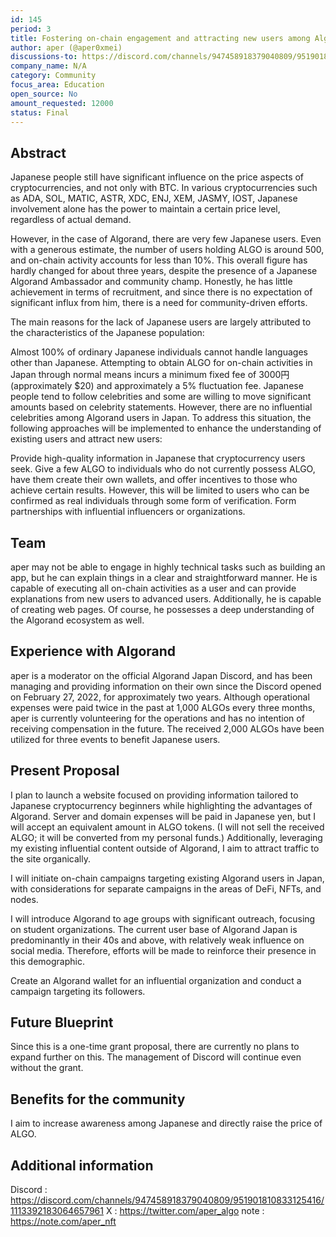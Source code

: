 ```yaml
---
id: 145
period: 3
title: Fostering on-chain engagement and attracting new users among Algorand's Japanese community.
author: aper (@aper0xmei)
discussions-to: https://discord.com/channels/947458918379040809/951901810833125416/1113392183064657961
company_name: N/A
category: Community
focus_area: Education
open_source: No
amount_requested: 12000
status: Final
---
```


## Abstract
Japanese people still have significant influence on the price aspects of cryptocurrencies, and not only with BTC. In various cryptocurrencies such as ADA, SOL, MATIC, ASTR, XDC, ENJ, XEM, JASMY, IOST, Japanese involvement alone has the power to maintain a certain price level, regardless of actual demand.

However, in the case of Algorand, there are very few Japanese users. Even with a generous estimate, the number of users holding ALGO is around 500, and on-chain activity accounts for less than 10%. This overall figure has hardly changed for about three years, despite the presence of a Japanese Algorand Ambassador and community champ. Honestly, he has little achievement in terms of recruitment, and since there is no expectation of significant influx from him, there is a need for community-driven efforts.

The main reasons for the lack of Japanese users are largely attributed to the characteristics of the Japanese population:

Almost 100% of ordinary Japanese individuals cannot handle languages other than Japanese.
Attempting to obtain ALGO for on-chain activities in Japan through normal means incurs a minimum fixed fee of 3000円 (approximately $20) and approximately a 5% fluctuation fee.
Japanese people tend to follow celebrities and some are willing to move significant amounts based on celebrity statements. However, there are no influential celebrities among Algorand users in Japan.
To address this situation, the following approaches will be implemented to enhance the understanding of existing users and attract new users:

Provide high-quality information in Japanese that cryptocurrency users seek.
Give a few ALGO to individuals who do not currently possess ALGO, have them create their own wallets, and offer incentives to those who achieve certain results. However, this will be limited to users who can be confirmed as real individuals through some form of verification.
Form partnerships with influential influencers or organizations.

## Team
aper may not be able to engage in highly technical tasks such as building an app, but he can explain things in a clear and straightforward manner. 
He is capable of executing all on-chain activities as a user and can provide explanations from new users to advanced users. 
Additionally, he is capable of creating web pages.
Of course, he possesses a deep understanding of the Algorand ecosystem as well.


## Experience with Algorand
aper is a moderator on the official Algorand Japan Discord, and has been managing and providing information on their own since the Discord opened on February 27, 2022, for approximately two years.
Although operational expenses were paid twice in the past at 1,000 ALGOs every three months, aper is currently volunteering for the operations and has no intention of receiving compensation in the future.
The received 2,000 ALGOs have been utilized for three events to benefit Japanese users.

## Present Proposal
I plan to launch a website focused on providing information tailored to Japanese cryptocurrency beginners while highlighting the advantages of Algorand. Server and domain expenses will be paid in Japanese yen, but I will accept an equivalent amount in ALGO tokens. (I will not sell the received ALGO; it will be converted from my personal funds.) Additionally, leveraging my existing influential content outside of Algorand, I aim to attract traffic to the site organically.

I will initiate on-chain campaigns targeting existing Algorand users in Japan, with considerations for separate campaigns in the areas of DeFi, NFTs, and nodes.

I will introduce Algorand to age groups with significant outreach, focusing on student organizations. The current user base of Algorand Japan is predominantly in their 40s and above, with relatively weak influence on social media. Therefore, efforts will be made to reinforce their presence in this demographic.

Create an Algorand wallet for an influential organization and conduct a campaign targeting its followers.

## Future Blueprint
Since this is a one-time grant proposal, there are currently no plans to expand further on this. The management of Discord will continue even without the grant.

## Benefits for the community
I aim to increase awareness among Japanese and directly raise the price of ALGO.

## Additional information
Discord : https://discord.com/channels/947458918379040809/951901810833125416/1113392183064657961
X : https://twitter.com/aper_algo
note : https://note.com/aper_nft
